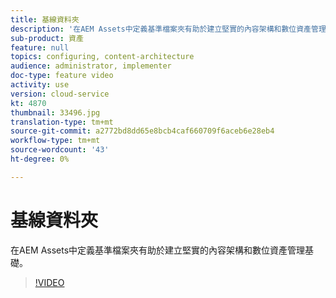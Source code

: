 ```yaml
---
title: 基線資料夾
description: '在AEM Assets中定義基準檔案夾有助於建立堅實的內容架構和數位資產管理基礎。 '
sub-product: 資產
feature: null
topics: configuring, content-architecture
audience: administrator, implementer
doc-type: feature video
activity: use
version: cloud-service
kt: 4870
thumbnail: 33496.jpg
translation-type: tm+mt
source-git-commit: a2772bd8dd65e8bcb4caf660709f6aceb6e28eb4
workflow-type: tm+mt
source-wordcount: '43'
ht-degree: 0%

---
```



# 基線資料夾

在AEM Assets中定義基準檔案夾有助於建立堅實的內容架構和數位資產管理基礎。

>[!VIDEO](https://video.tv.adobe.com/v/33496/?quality=12&learn=on&hidetitle=true)
